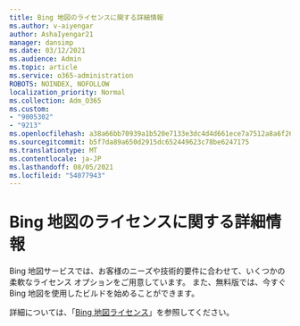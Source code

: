 ```yaml
---
title: Bing 地図のライセンスに関する詳細情報
ms.author: v-aiyengar
author: AshaIyengar21
manager: dansimp
ms.date: 03/12/2021
ms.audience: Admin
ms.topic: article
ms.service: o365-administration
ROBOTS: NOINDEX, NOFOLLOW
localization_priority: Normal
ms.collection: Adm_O365
ms.custom:
- "9005302"
- "9213"
ms.openlocfilehash: a38a66bb70939a1b520e7133e3dc4d4d661ece7a7512a8a6f263bcc365c71165
ms.sourcegitcommit: b5f7da89a650d2915dc652449623c78be6247175
ms.translationtype: MT
ms.contentlocale: ja-JP
ms.lasthandoff: 08/05/2021
ms.locfileid: "54077943"
---
```

# <a name="learn-about-bing-maps-licensing"></a>Bing 地図のライセンスに関する詳細情報

Bing 地図サービスでは、お客様のニーズや技術的要件に合わせて、いくつかの柔軟なライセンス オプションをご用意しています。 また、無料版では、今すぐ Bing 地図を使用したビルドを始めることができます。

詳細については、「[Bing 地図ライセンス](https://go.microsoft.com/fwlink/?linkid=2150203)」を参照してください。
